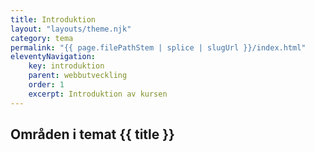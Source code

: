 ```yaml
---
title: Introduktion
layout: "layouts/theme.njk"
category: tema
permalink: "{{ page.filePathStem | splice | slugUrl }}/index.html"
eleventyNavigation:
    key: introduktion
    parent: webbutveckling
    order: 1
    excerpt: Introduktion av kursen
---
```

## Områden i temat {{ title }}
